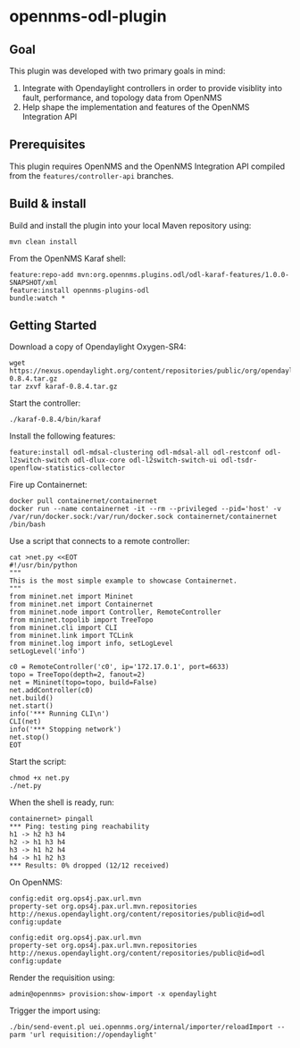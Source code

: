 # opennms-odl-plugin

## Goal

This plugin was developed with two primary goals in mind:
1. Integrate with Opendaylight controllers in order to provide visiblity into fault, performance, and topology data from OpenNMS
1. Help shape the implementation and features of the OpenNMS Integration API

## Prerequisites

This plugin requires OpenNMS and the OpenNMS Integration API compiled from the `features/controller-api` branches.

## Build & install

Build and install the plugin into your local Maven repository using:
```
mvn clean install
```

From the OpenNMS Karaf shell:
```
feature:repo-add mvn:org.opennms.plugins.odl/odl-karaf-features/1.0.0-SNAPSHOT/xml
feature:install opennms-plugins-odl
bundle:watch *
```

## Getting Started

Download a copy of Opendaylight Oxygen-SR4:
```
wget https://nexus.opendaylight.org/content/repositories/public/org/opendaylight/integration/karaf/0.8.4/karaf-0.8.4.tar.gz
tar zxvf karaf-0.8.4.tar.gz
```

Start the controller:
```
./karaf-0.8.4/bin/karaf
```

Install the following features:
```
feature:install odl-mdsal-clustering odl-mdsal-all odl-restconf odl-l2switch-switch odl-dlux-core odl-l2switch-switch-ui odl-tsdr-openflow-statistics-collector

```

Fire up Containernet:
```
docker pull containernet/containernet
docker run --name containernet -it --rm --privileged --pid='host' -v /var/run/docker.sock:/var/run/docker.sock containernet/containernet /bin/bash
```

Use a script that connects to a remote controller:
```
cat >net.py <<EOT
#!/usr/bin/python
"""
This is the most simple example to showcase Containernet.
"""
from mininet.net import Mininet
from mininet.net import Containernet
from mininet.node import Controller, RemoteController
from mininet.topolib import TreeTopo
from mininet.cli import CLI
from mininet.link import TCLink
from mininet.log import info, setLogLevel
setLogLevel('info')

c0 = RemoteController('c0', ip='172.17.0.1', port=6633)
topo = TreeTopo(depth=2, fanout=2)
net = Mininet(topo=topo, build=False)
net.addController(c0)
net.build()
net.start()
info('*** Running CLI\n')
CLI(net)
info('*** Stopping network')
net.stop()
EOT
```

Start the script:
```
chmod +x net.py
./net.py
```

When the shell is ready, run:
```
containernet> pingall
*** Ping: testing ping reachability
h1 -> h2 h3 h4 
h2 -> h1 h3 h4 
h3 -> h1 h2 h4 
h4 -> h1 h2 h3 
*** Results: 0% dropped (12/12 received)
```

On OpenNMS:
```
config:edit org.ops4j.pax.url.mvn
property-set org.ops4j.pax.url.mvn.repositories http://nexus.opendaylight.org/content/repositories/public@id=odl
config:update
```

```
config:edit org.ops4j.pax.url.mvn
property-set org.ops4j.pax.url.mvn.repositories http://nexus.opendaylight.org/content/repositories/public@id=odl
config:update
```

Render the requisition using:
```
admin@opennms> provision:show-import -x opendaylight
```


Trigger the import using:
```
./bin/send-event.pl uei.opennms.org/internal/importer/reloadImport --parm 'url requisition://opendaylight'
```
